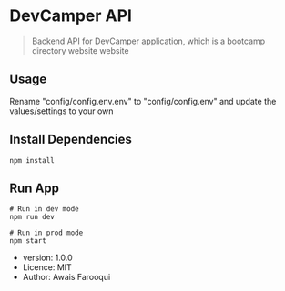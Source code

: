 # DevCamper API

>Backend API for DevCamper application, which is a bootcamp directory website website

## Usage

Rename "config/config.env.env" to "config/config.env" and update the values/settings to your own 

## Install Dependencies
```
npm install
```

## Run App
```
# Run in dev mode
npm run dev

# Run in prod mode
npm start
```


- version: 1.0.0
- Licence: MIT
- Author: Awais Farooqui
